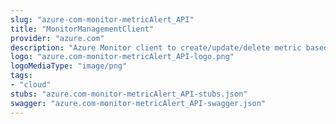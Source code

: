 ```yaml
---
slug: "azure-com-monitor-metricAlert_API"
title: "MonitorManagementClient"
provider: "azure.com"
description: "Azure Monitor client to create/update/delete metric based alerts."
logo: "azure.com-monitor-metricAlert_API-logo.png"
logoMediaType: "image/png"
tags:
- "cloud"
stubs: "azure.com-monitor-metricAlert_API-stubs.json"
swagger: "azure.com-monitor-metricAlert_API-swagger.json"
---
```

